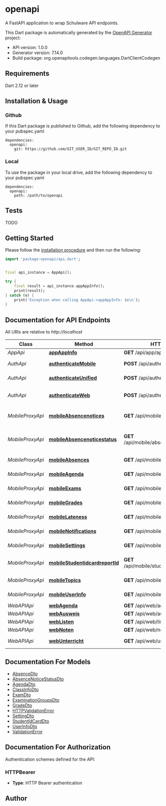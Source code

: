 # openapi
A FastAPI application to wrap Schulware API endpoints.

This Dart package is automatically generated by the [OpenAPI Generator](https://openapi-generator.tech) project:

- API version: 1.0.0
- Generator version: 7.14.0
- Build package: org.openapitools.codegen.languages.DartClientCodegen

## Requirements

Dart 2.12 or later

## Installation & Usage

### Github
If this Dart package is published to Github, add the following dependency to your pubspec.yaml
```
dependencies:
  openapi:
    git: https://github.com/GIT_USER_ID/GIT_REPO_ID.git
```

### Local
To use the package in your local drive, add the following dependency to your pubspec.yaml
```
dependencies:
  openapi:
    path: /path/to/openapi
```

## Tests

TODO

## Getting Started

Please follow the [installation procedure](#installation--usage) and then run the following:

```dart
import 'package:openapi/api.dart';


final api_instance = AppApi();

try {
    final result = api_instance.appAppInfo();
    print(result);
} catch (e) {
    print('Exception when calling AppApi->appAppInfo: $e\n');
}

```

## Documentation for API Endpoints

All URIs are relative to *http://localhost*

Class | Method | HTTP request | Description
------------ | ------------- | ------------- | -------------
*AppApi* | [**appAppInfo**](doc//AppApi.md#appappinfo) | **GET** /api/app/app-info | App Info
*AuthApi* | [**authenticateMobile**](doc//AuthApi.md#authenticatemobile) | **POST** /api/authenticate/mobile | Authenticate Mobile Api
*AuthApi* | [**authenticateUnified**](doc//AuthApi.md#authenticateunified) | **POST** /api/authenticate/unified | Authenticate Unified Api
*AuthApi* | [**authenticateWeb**](doc//AuthApi.md#authenticateweb) | **POST** /api/authenticate/web | Authenticate Web Interface
*MobileProxyApi* | [**mobileAbsencenotices**](doc//MobileProxyApi.md#mobileabsencenotices) | **GET** /api/mobile/absencenotices | Get Mobile Absence Notices
*MobileProxyApi* | [**mobileAbsencenoticestatus**](doc//MobileProxyApi.md#mobileabsencenoticestatus) | **GET** /api/mobile/absencenoticestatus | Get Mobile Absence Notice Status
*MobileProxyApi* | [**mobileAbsences**](doc//MobileProxyApi.md#mobileabsences) | **GET** /api/mobile/absences | Get Mobile Absences
*MobileProxyApi* | [**mobileAgenda**](doc//MobileProxyApi.md#mobileagenda) | **GET** /api/mobile/agenda | Get Mobile Events
*MobileProxyApi* | [**mobileExams**](doc//MobileProxyApi.md#mobileexams) | **GET** /api/mobile/exams | Get Mobile Exams
*MobileProxyApi* | [**mobileGrades**](doc//MobileProxyApi.md#mobilegrades) | **GET** /api/mobile/grades | Get Mobile Grades
*MobileProxyApi* | [**mobileLateness**](doc//MobileProxyApi.md#mobilelateness) | **GET** /api/mobile/lateness | Get Mobile Lateness
*MobileProxyApi* | [**mobileNotifications**](doc//MobileProxyApi.md#mobilenotifications) | **GET** /api/mobile/notifications | Get Mobile Notifications
*MobileProxyApi* | [**mobileSettings**](doc//MobileProxyApi.md#mobilesettings) | **GET** /api/mobile/settings | Get Mobile Settings
*MobileProxyApi* | [**mobileStudentidcardreportId**](doc//MobileProxyApi.md#mobilestudentidcardreportid) | **GET** /api/mobile/studentidcard/{report_id} | Get Mobile Cockpit Report
*MobileProxyApi* | [**mobileTopics**](doc//MobileProxyApi.md#mobiletopics) | **GET** /api/mobile/topics | Get Mobile Topics
*MobileProxyApi* | [**mobileUserInfo**](doc//MobileProxyApi.md#mobileuserinfo) | **GET** /api/mobile/userInfo | Get Mobile User Info
*WebAPIApi* | [**webAgenda**](doc//WebAPIApi.md#webagenda) | **GET** /api/web/agenda | Get Agenda
*WebAPIApi* | [**webAusweis**](doc//WebAPIApi.md#webausweis) | **GET** /api/web/ausweis | Get Ausweis
*WebAPIApi* | [**webListen**](doc//WebAPIApi.md#weblisten) | **GET** /api/web/listen | Get Listen
*WebAPIApi* | [**webNoten**](doc//WebAPIApi.md#webnoten) | **GET** /api/web/noten | Get Noten
*WebAPIApi* | [**webUnterricht**](doc//WebAPIApi.md#webunterricht) | **GET** /api/web/unterricht | Get Unterricht


## Documentation For Models

 - [AbsenceDto](doc//AbsenceDto.md)
 - [AbsenceNoticeStatusDto](doc//AbsenceNoticeStatusDto.md)
 - [AgendaDto](doc//AgendaDto.md)
 - [ClassInfoDto](doc//ClassInfoDto.md)
 - [ExamDto](doc//ExamDto.md)
 - [ExaminationGroupsDto](doc//ExaminationGroupsDto.md)
 - [GradeDto](doc//GradeDto.md)
 - [HTTPValidationError](doc//HTTPValidationError.md)
 - [SettingDto](doc//SettingDto.md)
 - [StudentIdCardDto](doc//StudentIdCardDto.md)
 - [UserInfoDto](doc//UserInfoDto.md)
 - [ValidationError](doc//ValidationError.md)


## Documentation For Authorization


Authentication schemes defined for the API:
### HTTPBearer

- **Type**: HTTP Bearer authentication


## Author



